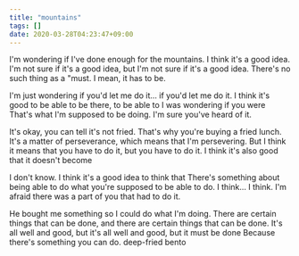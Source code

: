 ```yaml
---
title: "mountains"
tags: []
date: 2020-03-28T04:23:47+09:00
---
```


I'm wondering if I've done enough for the mountains.
I think it's a good idea.
I'm not sure if it's a good idea, but I'm not sure if it's a good idea.
There's no such thing as a "must.
I mean, it has to be.

I'm just wondering if you'd let me do it... if you'd let me do it.
I think it's good to be able to be there, to be able to
I was wondering if you were
That's what I'm supposed to be doing.
I'm sure you've heard of it.

It's okay, you can tell it's not fried.
That's why you're buying a fried lunch.
It's a matter of perseverance, which means that I'm persevering.
But I think it means that you have to do it, but you have to do it.
I think it's also good that it doesn't become

I don't know.
I think it's a good idea to think that
There's something about being able to do what you're supposed to be able to do.
I think... I think.
I'm afraid there was a part of you that had to do it.

He bought me something so I could do what I'm doing.
There are certain things that can be done, and there are certain things that can be done.
It's all well and good, but it's all well and good, but it must be done
Because there's something you can do.
deep-fried bento
